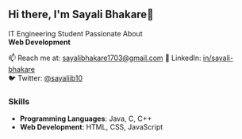 ## Hi there, I'm Sayali Bhakare👋

IT Engineering Student Passionate About  
**Web Development** 

📫 Reach me at: [sayalibhakare1703@gmail.com](mailto:sayalibhakare1703@gmail.com) 
💼 LinkedIn: [in/sayali-bhakare](https://www.linkedin.com/in/sayali-bhakare)  
🐦 Twitter: [@sayaliib10](https://twitter.com/sayaliib10)

### Skills
- **Programming Languages**: Java, C, C++
- **Web Development**: HTML, CSS, JavaScript



